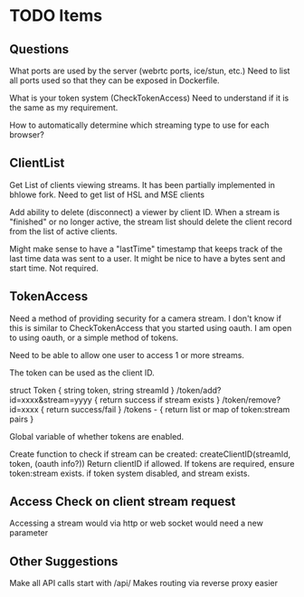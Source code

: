 # TODO Items

## Questions
What ports are used by the server (webrtc ports, ice/stun, etc.)
Need to list all ports used so that they can be exposed in Dockerfile.

What is your token system (CheckTokenAccess) Need to understand if it is the same as my requirement.

How to automatically determine which streaming type to use for each browser?


## ClientList
Get List of clients viewing streams. It has been partially implemented in bhlowe fork.
Need to get list of HSL and MSE clients

Add ability to delete (disconnect) a viewer by client ID.
When a stream is "finished" or no longer active, the stream list should delete the client record from the list of active clients.

Might make sense to have a "lastTime" timestamp that keeps track of the last time data was sent to a user.
It might be nice to have a bytes sent and start time. Not required. 



## TokenAccess
Need a method of providing security for a camera stream.
I don't know if this is similar to CheckTokenAccess that you started using oauth.
I am open to using oauth, or a simple method of tokens.

Need to be able to allow one user to access 1 or more streams.

The token can be used as the client ID.

struct Token { string token, string streamId }
/token/add?id=xxxx&stream=yyyy  { return success if stream exists }
/token/remove?id=xxxx  { return success/fail } 
/tokens - { return list or map of token:stream pairs } 

Global variable of whether tokens are enabled. 

Create function to check if stream can be created:
createClientID(streamId, token, (oauth info?))
Return clientID if allowed. If tokens are required, ensure token:stream exists.
if token system disabled, and stream exists.





## Access Check on client stream request
Accessing a stream would via http or web socket would need a new parameter




## Other Suggestions
Make all API calls start with /api/ 
Makes routing via reverse proxy easier

